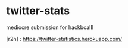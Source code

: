 # twitter-stats
mediocre submission for hackbcaIII

[r2h] : https://twitter-statistics.herokuapp.com/
